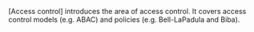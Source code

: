 [Access control] introduces the area of access control. It covers access 
control models (e.g. ABAC) and policies (e.g. Bell-LaPadula and Biba).
